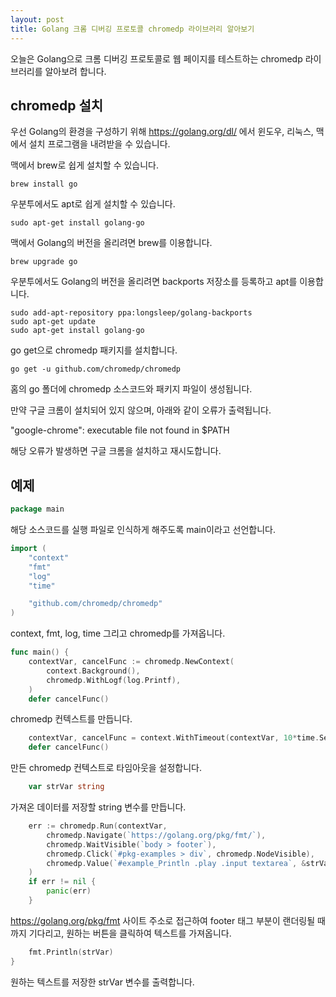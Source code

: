 ```yaml
---
layout: post
title: Golang 크롬 디버깅 프로토콜 chromedp 라이브러리 알아보기
---
```


오늘은 Golang으로 크롬 디버깅 프로토콜로 웹 페이지를 테스트하는 chromedp 라이브러리를 알아보려 합니다.

## chromedp 설치

우선 Golang의 환경을 구성하기 위해 https://golang.org/dl/ 에서 윈도우, 리눅스, 맥에서 설치 프로그램을 내려받을 수 있습니다.

맥에서 brew로 쉽게 설치할 수 있습니다.

```
brew install go
```

우분투에서도 apt로 쉽게 설치할 수 있습니다.

```
sudo apt-get install golang-go
```

맥에서 Golang의 버전을 올리려면 brew를 이용합니다.

```
brew upgrade go
```

우분투에서도 Golang의 버전을 올리려면 backports 저장소를 등록하고 apt를 이용합니다.

```
sudo add-apt-repository ppa:longsleep/golang-backports
sudo apt-get update
sudo apt-get install golang-go
```

go get으로 chromedp 패키지를 설치합니다.

```
go get -u github.com/chromedp/chromedp
```

홈의 go 폴더에 chromedp 소스코드와 패키지 파일이 생성됩니다.

만약 구글 크롬이 설치되어 있지 않으며, 아래와 같이 오류가 출력됩니다.

"google-chrome": executable file not found in $PATH

해당 오류가 발생하면 구글 크롬을 설치하고 재시도합니다.

## 예제

```go
package main
```

해당 소스코드를 실행 파일로 인식하게 해주도록 main이라고 선언합니다.

```go
import (
	"context"
	"fmt"
	"log"
	"time"

	"github.com/chromedp/chromedp"
)
```

context, fmt, log, time 그리고 chromedp를 가져옵니다.

```go
func main() {
	contextVar, cancelFunc := chromedp.NewContext(
		context.Background(),
		chromedp.WithLogf(log.Printf),
	)
	defer cancelFunc()
```

chromedp 컨텍스트를 만듭니다.

```go
	contextVar, cancelFunc = context.WithTimeout(contextVar, 10*time.Second)
	defer cancelFunc()
```

만든 chromedp 컨텍스트로 타임아웃을 설정합니다.

```go
	var strVar string
```

가져온 데이터를 저장할 string 변수를 만듭니다.

```go
	err := chromedp.Run(contextVar,
		chromedp.Navigate(`https://golang.org/pkg/fmt/`),
		chromedp.WaitVisible(`body > footer`),
		chromedp.Click(`#pkg-examples > div`, chromedp.NodeVisible),
		chromedp.Value(`#example_Println .play .input textarea`, &strVar),
	)
	if err != nil {
		panic(err)
	}
```

https://golang.org/pkg/fmt 사이트 주소로 접근하여 footer 태그 부분이 랜더링될 때까지 기다리고, 원하는 버튼을 클릭하여 텍스트를 가져옵니다.

```go
	fmt.Println(strVar)
}
```

원하는 텍스트를 저장한 strVar 변수를 출력합니다.